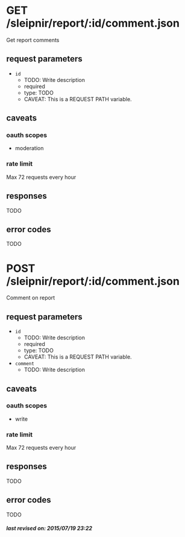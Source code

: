 # GET /sleipnir/report/:id/comment.json

Get report comments

## request parameters

- `id`
  - TODO: Write description
  - required
  - type: TODO
  - CAVEAT: This is a REQUEST PATH variable.

## caveats

### oauth scopes

- moderation

### rate limit

Max 72 requests every hour

## responses

TODO

## error codes

TODO

# POST /sleipnir/report/:id/comment.json

Comment on report

## request parameters

- `id`
  - TODO: Write description
  - required
  - type: TODO
  - CAVEAT: This is a REQUEST PATH variable.
- `comment`
  - TODO: Write description

## caveats

### oauth scopes

- write

### rate limit

Max 72 requests every hour

## responses

TODO

## error codes

TODO

##### last revised on: 2015/07/19 23:22
